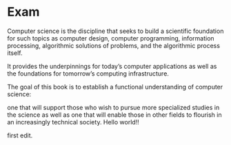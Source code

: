 # Exam
Computer science is the discipline that seeks to build a scientific foundation
for such topics as computer design, computer programming, information processing,
algorithmic solutions of problems, and the algorithmic process itself.

It provides the underpinnings for today’s computer applications as well as the
foundations for tomorrow’s computing infrastructure.

The goal of this book is to establish a functional
understanding of computer science:

one that will support those who wish to
pursue more specialized studies in the science as well as one that will enable
those in other fields to flourish in an increasingly technical society.
Hello world!!

first edit.
